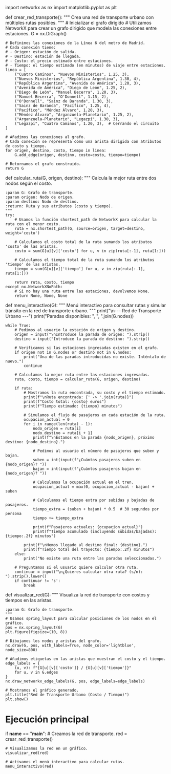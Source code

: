 import networkx as nx
import matplotlib.pyplot as plt

def crear_red_transporte():
    """
    Crea una red de transporte urbano con múltiples rutas posibles.
    """
    # Inicializar el grafo dirigido
    # Utilizamos NetworkX para crear un grafo dirigido que modela las conexiones entre estaciones.
    G = nx.DiGraph()

    # Definimos las conexiones de la Línea 6 del metro de Madrid.
    # Cada conexión tiene:
    # - Origen: estación de salida.
    # - Destino: estación de llegada.
    # - Costo: el precio estimado entre estaciones.
    # - Tiempo: el tiempo estimado (en minutos) de viaje entre estaciones.
    linea = [
        ("Cuatro Caminos", "Nuevos Ministerios", 1.25, 3),
        ("Nuevos Ministerios", "República Argentina", 1.30, 4),
        ("República Argentina", "Avenida de América", 1.20, 3),
        ("Avenida de América", "Diego de León", 1.25, 2),
        ("Diego de León", "Manuel Becerra", 1.20, 3),
        ("Manuel Becerra", "O'Donnell", 1.15, 2),
        ("O'Donnell", "Sainz de Baranda", 1.30, 3),
        ("Sainz de Baranda", "Pacífico", 1.25, 4),
        ("Pacífico", "Méndez Álvaro", 1.20, 3),
        ("Méndez Álvaro", "Arganzuela-Planetario", 1.25, 2),
        ("Arganzuela-Planetario", "Legazpi", 1.30, 3),
        ("Legazpi", "Cuatro Caminos", 1.20, 3),  # Cerrando el circuito
    ]

    # Añadimos las conexiones al grafo.
    # Cada conexión se representa como una arista dirigida con atributos de costo y tiempo.
    for origen, destino, costo, tiempo in linea:
        G.add_edge(origen, destino, costo=costo, tiempo=tiempo)

    # Retornamos el grafo construido.
    return G


def calcular_ruta(G, origen, destino):
    """
    Calcula la mejor ruta entre dos nodos según el costo.

    :param G: Grafo de transporte.
    :param origen: Nodo de origen.
    :param destino: Nodo de destino.
    :return: Ruta y sus atributos (costo y tiempo).
    """
    try:
        # Usamos la función shortest_path de NetworkX para calcular la ruta con el menor costo.
        ruta = nx.shortest_path(G, source=origen, target=destino, weight='costo')
        
        # Calculamos el costo total de la ruta sumando los atributos 'costo' de las aristas.
        costo = sum(G[u][v]['costo'] for u, v in zip(ruta[:-1], ruta[1:]))
        
        # Calculamos el tiempo total de la ruta sumando los atributos 'tiempo' de las aristas.
        tiempo = sum(G[u][v]['tiempo'] for u, v in zip(ruta[:-1], ruta[1:]))
        
        return ruta, costo, tiempo
    except nx.NetworkXNoPath:
        # Si no hay una ruta entre las estaciones, devolvemos None.
        return None, None, None


def menu_interactivo(G):
    """
    Menú interactivo para consultar rutas y simular tránsito en la red de transporte urbano.
    """
    print("\n--- Red de Transporte Urbano ---")
    print("Paradas disponibles: ", ", ".join(G.nodes))

    while True:
        # Pedimos al usuario la estación de origen y destino.
        origen = input("\nIntroduce la parada de origen: ").strip()
        destino = input("Introduce la parada de destino: ").strip()

        # Verificamos si las estaciones ingresadas existen en el grafo.
        if origen not in G.nodes or destino not in G.nodes:
            print("Una de las paradas introducidas no existe. Inténtalo de nuevo.")
            continue

        # Calculamos la mejor ruta entre las estaciones ingresadas.
        ruta, costo, tiempo = calcular_ruta(G, origen, destino)

        if ruta:
            # Mostramos la ruta encontrada, su costo y el tiempo estimado.
            print(f"\nRuta encontrada: {' -> '.join(ruta)}")
            print(f"Costo total: {costo} euros")
            print(f"Tiempo estimado: {tiempo} minutos")

            # Simulamos el flujo de pasajeros en cada estación de la ruta.
            ocupacion_actual = 0
            for i in range(len(ruta) - 1):
                nodo_origen = ruta[i]
                nodo_destino = ruta[i + 1]
                print(f"\nEstamos en la parada {nodo_origen}, próximo destino: {nodo_destino}.")

                # Pedimos al usuario el número de pasajeros que suben y bajan.
                suben = int(input(f"¿Cuántos pasajeros suben en {nodo_origen}? "))
                bajan = int(input(f"¿Cuántos pasajeros bajan en {nodo_origen}? "))

                # Calculamos la ocupación actual en el tren.
                ocupacion_actual = max(0, ocupacion_actual - bajan) + suben

                # Calculamos el tiempo extra por subidas y bajadas de pasajeros.
                tiempo_extra = (suben + bajan) * 0.5  # 30 segundos por persona
                tiempo += tiempo_extra

                print(f"Pasajeros actuales: {ocupacion_actual}")
                print(f"Tiempo acumulado (incluyendo subidas/bajadas): {tiempo:.2f} minutos")

            print(f"\nHemos llegado al destino final: {destino}.")
            print(f"Tiempo total del trayecto: {tiempo:.2f} minutos")
        else:
            print("No existe una ruta entre las paradas seleccionadas.")

        # Preguntamos si el usuario quiere calcular otra ruta.
        continuar = input("\n¿Quieres calcular otra ruta? (s/n): ").strip().lower()
        if continuar != 's':
            break


def visualizar_red(G):
    """
    Visualiza la red de transporte con costos y tiempos en las aristas.

    :param G: Grafo de transporte.
    """
    # Usamos spring_layout para calcular posiciones de los nodos en el gráfico.
    pos = nx.spring_layout(G)
    plt.figure(figsize=(10, 8))

    # Dibujamos los nodos y aristas del grafo.
    nx.draw(G, pos, with_labels=True, node_color='lightblue', node_size=800)

    # Añadimos etiquetas en las aristas que muestran el costo y el tiempo.
    edge_labels = {
        (u, v): f"{G[u][v]['costo']} / {G[u][v]['tiempo']}"
        for u, v in G.edges
    }
    nx.draw_networkx_edge_labels(G, pos, edge_labels=edge_labels)

    # Mostramos el gráfico generado.
    plt.title("Red de Transporte Urbano (Costo / Tiempo)")
    plt.show()


# Ejecución principal
if __name__ == "__main__":
    # Creamos la red de transporte.
    red = crear_red_transporte()
    
    # Visualizamos la red en un gráfico.
    visualizar_red(red)
    
    # Activamos el menú interactivo para calcular rutas.
    menu_interactivo(red)
